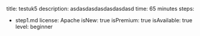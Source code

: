 title: testuk5
description: asdasdasdasdasdasdasd
time: 65 minutes
steps:
  - step1.md
license: Apache
isNew: true
isPremium: true
isAvailable: true
level: beginner

